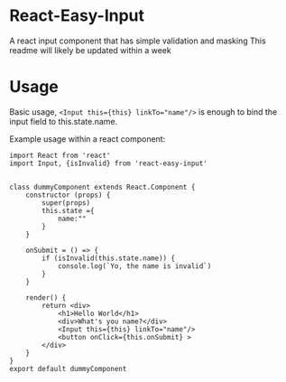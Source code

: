 # React-Easy-Input
A react input component that has simple validation and masking
This readme will likely be updated within a week


# Usage
Basic usage, `<Input this={this} linkTo="name"/>` is enough to bind the input field to this.state.name.


Example usage within a react component:
```
import React from 'react'
import Input, {isInvalid} from 'react-easy-input'


class dummyComponent extends React.Component {
    constructor (props) {
        super(props)
        this.state ={
            name:""
        }
    }
    
    onSubmit = () => {
        if (isInvalid(this.state.name)) {
            console.log(`Yo, the name is invalid`)
        }
    }
    
    render() {
        return <div>
            <h1>Hello World</h1>
            <div>What's you name?</div>
            <Input this={this} linkTo="name"/>
            <button onClick={this.onSubmit} >
        </div>
    }
}
export default dummyComponent
```




